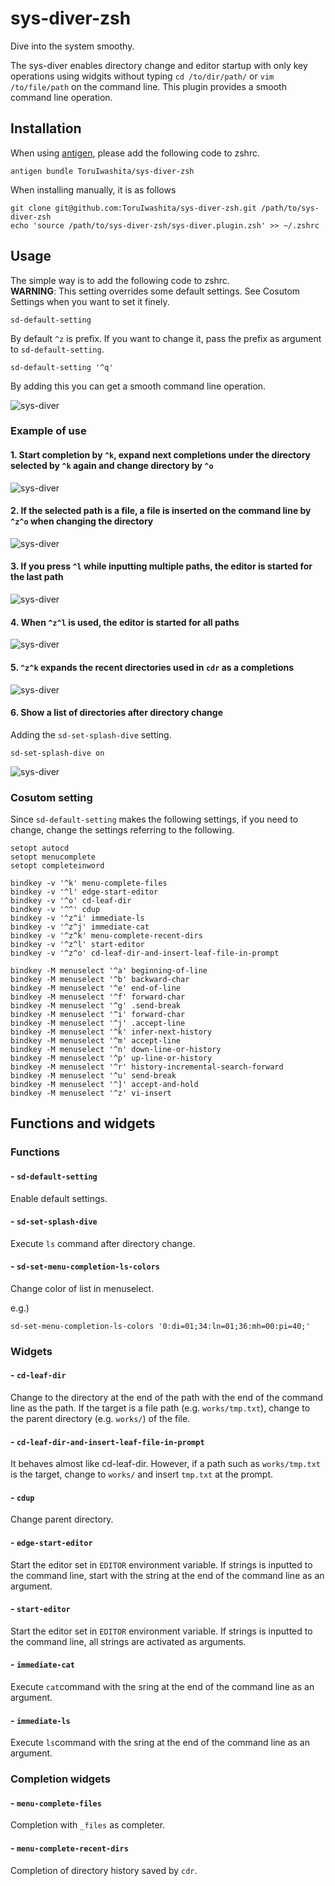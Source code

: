 # sys-diver-zsh  

Dive into the system smoothy.  

The sys-diver enables directory change and editor startup with only key operations using widgits without typing `cd /to/dir/path/` or `vim /to/file/path` on the command line. This plugin provides a smooth command line operation.  

## Installation  

When using [antigen](https://github.com/zsh-users/antigen), please add the following code to zshrc.  

```  
antigen bundle ToruIwashita/sys-diver-zsh  
```  

When installing manually, it is as follows  

```  
git clone git@github.com:ToruIwashita/sys-diver-zsh.git /path/to/sys-diver-zsh  
echo 'source /path/to/sys-diver-zsh/sys-diver.plugin.zsh' >> ~/.zshrc  
```  

## Usage  

The simple way is to add the following code to zshrc.  
**WARNING**: This setting overrides some default settings. See Cosutom Settings when you want to set it finely.  

```  
sd-default-setting  
```  

By default `^z` is prefix. If you want to change it, pass the prefix as argument to `sd-default-setting`.  

```  
sd-default-setting '^q'  
```  

By adding this you can get a smooth command line operation.  

![sys-diver](https://raw.githubusercontent.com/wiki/ToruIwashita/sys-diver-zsh/images/sys-diver-zsh-demo.gif)  

### Example of use  

#### 1. Start completion by `^k`, expand next completions under the directory selected by `^k` again and change directory by `^o`  

![sys-diver](https://raw.githubusercontent.com/wiki/ToruIwashita/sys-diver-zsh/images/sys-diver-zsh-demo-cd-1.gif)  

#### 2. If the selected path is a file, a file is inserted on the command line by `^z^o` when changing the directory  

![sys-diver](https://raw.githubusercontent.com/wiki/ToruIwashita/sys-diver-zsh/images/sys-diver-zsh-demo-cd-2.gif)  

#### 3. If you press `^l` while inputting multiple paths, the editor is started for the last path  

![sys-diver](https://raw.githubusercontent.com/wiki/ToruIwashita/sys-diver-zsh/images/sys-diver-zsh-demo-editor-1.gif)  

#### 4. When `^z^l` is used, the editor is started for all paths  

![sys-diver](https://raw.githubusercontent.com/wiki/ToruIwashita/sys-diver-zsh/images/sys-diver-zsh-demo-editor-2.gif)  

#### 5. `^z^k` expands the recent directories used in `cdr` as a completions  

![sys-diver](https://raw.githubusercontent.com/wiki/ToruIwashita/sys-diver-zsh/images/sys-diver-zsh-demo-recent-dir-completion.gif)  

#### 6. Show a list of directories after directory change  

Adding the `sd-set-splash-dive` setting.  

```  
sd-set-splash-dive on  
```  

![sys-diver](https://raw.githubusercontent.com/wiki/ToruIwashita/sys-diver-zsh/images/sys-diver-zsh-demo-splash-dive.gif)  

### Cosutom setting  

Since `sd-default-setting` makes the following settings, if you need to change, change the settings referring to the following.  

```  
setopt autocd  
setopt menucomplete  
setopt completeinword  

bindkey -v '^k' menu-complete-files  
bindkey -v '^l' edge-start-editor  
bindkey -v '^o' cd-leaf-dir  
bindkey -v '^^' cdup  
bindkey -v '^z^i' immediate-ls  
bindkey -v '^z^j' immediate-cat  
bindkey -v '^z^k' menu-complete-recent-dirs  
bindkey -v '^z^l' start-editor  
bindkey -v '^z^o' cd-leaf-dir-and-insert-leaf-file-in-prompt  

bindkey -M menuselect '^a' beginning-of-line  
bindkey -M menuselect '^b' backward-char  
bindkey -M menuselect '^e' end-of-line  
bindkey -M menuselect '^f' forward-char  
bindkey -M menuselect '^g' .send-break  
bindkey -M menuselect '^i' forward-char  
bindkey -M menuselect '^j' .accept-line  
bindkey -M menuselect '^k' infer-next-history  
bindkey -M menuselect '^m' accept-line  
bindkey -M menuselect '^n' down-line-or-history  
bindkey -M menuselect '^p' up-line-or-history  
bindkey -M menuselect '^r' history-incremental-search-forward  
bindkey -M menuselect '^u' send-break  
bindkey -M menuselect '^]' accept-and-hold  
bindkey -M menuselect '^z' vi-insert  
```  

## Functions and widgets  

### Functions  

#### - `sd-default-setting`  

Enable default settings.  

#### - `sd-set-splash-dive`  

Execute `ls` command after directory change.  

#### - `sd-set-menu-completion-ls-colors`  

Change color of list in menuselect.  

e.g.)  

```  
sd-set-menu-completion-ls-colors '0:di=01;34:ln=01;36:mh=00:pi=40;'  
```  

### Widgets  

#### - `cd-leaf-dir`  

Change to the directory at the end of the path with the end of the command line as the path. If the target is a file path (e.g. `works/tmp.txt`), change to the parent directory (e.g. `works/`) of the file.  

#### - `cd-leaf-dir-and-insert-leaf-file-in-prompt`  

It behaves almost like cd-leaf-dir. However, if a path such as `works/tmp.txt` is the target, change to `works/` and insert `tmp.txt` at the prompt.  

#### - `cdup`  

Change parent directory.  

#### - `edge-start-editor`  

Start the editor set in `EDITOR` environment variable. If strings is inputted to the command line, start with the string at the end of the command line as an argument.  

#### - `start-editor`  

Start the editor set in `EDITOR` environment variable. If strings is inputted to the command line, all strings are activated as arguments.  

#### - `immediate-cat`  

Execute `cat`command  with the sring at the end of the command line as an argument.  

#### - `immediate-ls`  

Execute `ls`command  with the sring at the end of the command line as an argument.  

### Completion widgets  

#### - `menu-complete-files`  

Completion with `_files` as completer.  

#### - `menu-complete-recent-dirs`  

Completion of directory history saved by `cdr`.  
